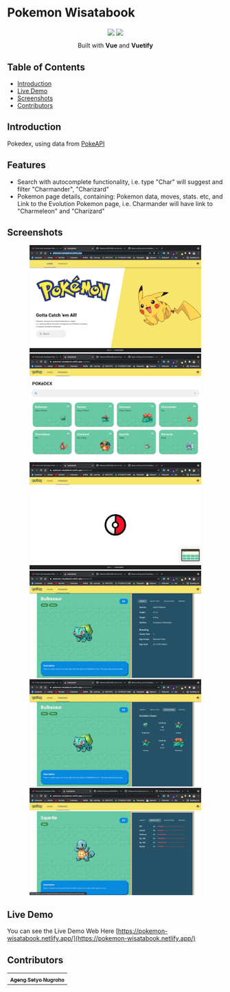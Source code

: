 # Pokemon Wisatabook
<p align="center">
  <image align="center" width="90" src='./src/assets/logo.png' />
  <image align="center" width="80" src='./src/assets/logo.svg' />
</p>
<p style="font-size:12" align="center">
  Built with <b>Vue</b> and <b>Vuetify</b>
</p>

## Table of Contents
- [Introduction](#Introduction)
- [Live Demo](#Live-Demo)
- [Screenshots](#Screenshots)
- [Contributors](#Contributors)

## Introduction
Pokedex, using data from [PokeAPI](https://pokeapi.co/)

## Features
- Search with autocomplete functionality, i.e. type "Char" will suggest and filter "Charmander", "Charizard"
- Pokemon page details, containing:
  Pokemon data, moves, stats. etc, and 
  Link to the Evolution Pokemon page, i.e. Charmander will have link to "Charmeleon" and "Charizard"

## Screenshots
<div align="center">
  <img width="400" src="./Screenshots/LandingPage.png">
  <img width="400" src="./Screenshots/Pokedex.png">
  <img width="400" src="./Screenshots/Loading.png">
  <img width="400" src="./Screenshots/PokemonDetail.png">
  <img width="400" src="./Screenshots/PokemonDetail_2.png">
  <img width="400" src="./Screenshots/PokemonDetail_3.png">
</div>

## Live Demo 
You can see the Live Demo Web 
Here [https://pokemon-wisatabook.netlify.app/](https://pokemon-wisatabook.netlify.app/)



## Contributors
<center>
  <table>
    <tr>
      <td align="center">
        <a href="https://github.com/melankolia">
          <sub><b>Ageng Setyo Nugroho</b></sub>
        </a>
      </td>
    </tr>
  </table>
</center>
